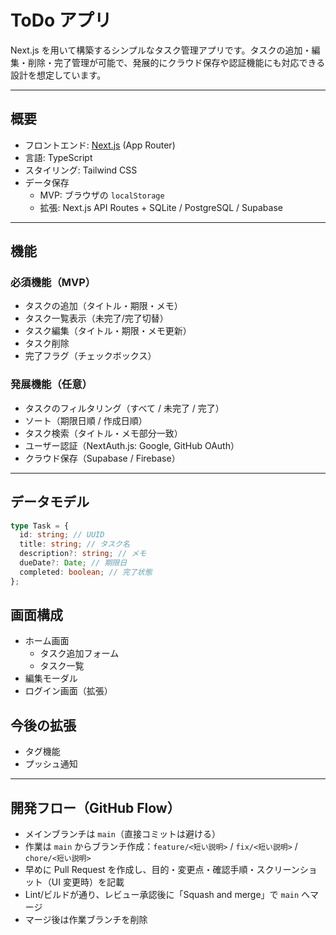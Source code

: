 # ToDo アプリ

Next.js を用いて構築するシンプルなタスク管理アプリです。タスクの追加・編集・削除・完了管理が可能で、発展的にクラウド保存や認証機能にも対応できる設計を想定しています。

---

## 概要

- フロントエンド: [Next.js](https://nextjs.org/) (App Router)
- 言語: TypeScript
- スタイリング: Tailwind CSS
- データ保存
  - MVP: ブラウザの `localStorage`
  - 拡張: Next.js API Routes + SQLite / PostgreSQL / Supabase

---

## 機能

### 必須機能（MVP）

- タスクの追加（タイトル・期限・メモ）
- タスク一覧表示（未完了/完了切替）
- タスク編集（タイトル・期限・メモ更新）
- タスク削除
- 完了フラグ（チェックボックス）

### 発展機能（任意）

- タスクのフィルタリング（すべて / 未完了 / 完了）
- ソート（期限日順 / 作成日順）
- タスク検索（タイトル・メモ部分一致）
- ユーザー認証（NextAuth.js: Google, GitHub OAuth）
- クラウド保存（Supabase / Firebase）

---

## データモデル

```ts
type Task = {
  id: string; // UUID
  title: string; // タスク名
  description?: string; // メモ
  dueDate?: Date; // 期限日
  completed: boolean; // 完了状態
};
```

## 画面構成

- ホーム画面
  - タスク追加フォーム
  - タスク一覧
- 編集モーダル
- ログイン画面（拡張）

## 今後の拡張

- タグ機能
- プッシュ通知

---

## 開発フロー（GitHub Flow）

- メインブランチは `main`（直接コミットは避ける）
- 作業は `main` からブランチ作成：`feature/<短い説明>` / `fix/<短い説明>` / `chore/<短い説明>`
- 早めに Pull Request を作成し、目的・変更点・確認手順・スクリーンショット（UI 変更時）を記載
- Lint/ビルドが通り、レビュー承認後に「Squash and merge」で `main` へマージ
- マージ後は作業ブランチを削除
